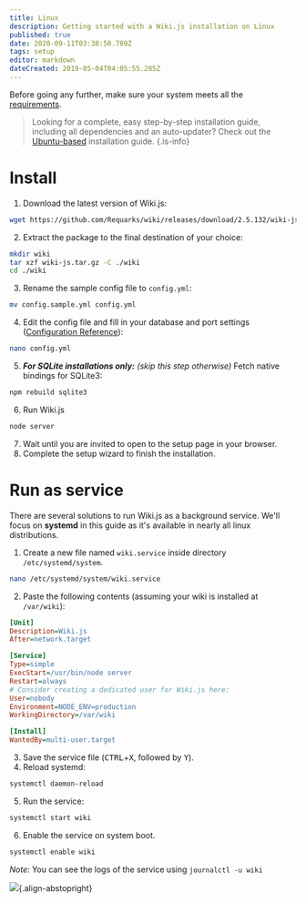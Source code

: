 ```yaml
---
title: Linux
description: Getting started with a Wiki.js installation on Linux
published: true
date: 2020-09-11T03:38:50.789Z
tags: setup
editor: markdown
dateCreated: 2019-05-04T04:05:55.285Z
---
```


Before going any further, make sure your system meets all the [requirements](/install/requirements).

> Looking for a complete, easy step-by-step installation guide, including all dependencies and an auto-updater? Check out the [Ubuntu-based](/install/ubuntu) installation guide.
{.is-info}

# Install

1. Download the latest version of Wiki.js:
  ```bash
  wget https://github.com/Requarks/wiki/releases/download/2.5.132/wiki-js.tar.gz
  ```
2. Extract the package to the final destination of your choice:
  ```bash
  mkdir wiki
  tar xzf wiki-js.tar.gz -C ./wiki
  cd ./wiki
  ```
3. Rename the sample config file to `config.yml`:
  ```bash
  mv config.sample.yml config.yml
  ```
4. Edit the config file and fill in your database and port settings ([Configuration Reference](/install/config)):
  ```bash
  nano config.yml
  ```
5. ***For SQLite installations only:*** *(skip this step otherwise)* Fetch native bindings for SQLite3:
  ```bash
  npm rebuild sqlite3
  ```
6. Run Wiki.js
  ```bash
  node server
  ```
7. Wait until you are invited to open to the setup page in your browser.
8. Complete the setup wizard to finish the installation.

# Run as service

There are several solutions to run Wiki.js as a background service. We'll focus on **systemd** in this guide as it's available in nearly all linux distributions.

1. Create a new file named `wiki.service` inside directory `/etc/systemd/system`.
  ```bash
  nano /etc/systemd/system/wiki.service
  ```
2. Paste the following contents (assuming your wiki is installed at `/var/wiki`):
  ```ini
  [Unit]
  Description=Wiki.js
  After=network.target

  [Service]
  Type=simple
  ExecStart=/usr/bin/node server
  Restart=always
  # Consider creating a dedicated user for Wiki.js here:
  User=nobody
  Environment=NODE_ENV=production
  WorkingDirectory=/var/wiki

  [Install]
  WantedBy=multi-user.target
  ```
3. Save the service file (<kbd>CTRL</kbd>+<kbd>X</kbd>, followed by <kbd>Y</kbd>).
4. Reload systemd:
  ```bash
  systemctl daemon-reload
  ```
5. Run the service:
  ```bash
  systemctl start wiki
  ```
6. Enable the service on system boot.
  ```bash
  systemctl enable wiki
  ```

*Note:* You can see the logs of the service using `journalctl -u wiki`

![](https://a.icons8.com/TqgWTTfw/Oy7xHF/svg.svg){.align-abstopright}